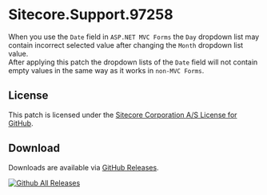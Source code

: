 # Sitecore.Support.97258
When you use the `Date` field in `ASP.NET MVC Forms` the `Day` dropdown list may contain incorrect selected value after changing the `Month` dropdown list value.<br/>
After applying this patch the dropdown lists of the `Date` field will not contain empty values in the same way as it works in `non-MVC Forms`.

## License  
This patch is licensed under the [Sitecore Corporation A/S License for GitHub](https://github.com/sitecoresupport/Sitecore.Support.97258/blob/master/LICENSE).  

## Download  
Downloads are available via [GitHub Releases](https://github.com/sitecoresupport/Sitecore.Support.97258/releases).  

[![Github All Releases](https://img.shields.io/github/downloads/SitecoreSupport/Sitecore.Support.97258/total.svg)](https://github.com/SitecoreSupport/Sitecore.Support.97258/releases)
